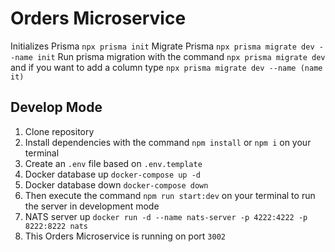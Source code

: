 # Orders Microservice

Initializes Prisma `npx prisma init`
Migrate Prisma `npx prisma migrate dev --name init`
Run prisma migration with the command `npx prisma migrate dev` and if you want to add a column type `npx prisma migrate dev --name (name it)`

## Develop Mode

1. Clone repository
2. Install dependencies with the command `npm install` or `npm i` on your terminal
3. Create an `.env` file based on `.env.template`
4. Docker database up `docker-compose up -d`
5. Docker database down `docker-compose down`
6. Then execute the command `npm run start:dev` on your terminal to run the server in development mode
7. NATS server up `docker run -d --name nats-server -p 4222:4222 -p 8222:8222 nats`
8. This Orders Microservice is running on port `3002`
